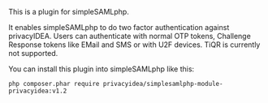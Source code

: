 This is a plugin for simpleSAMLphp.

It enables simpleSAMLphp to do two factor authentication against 
privacyIDEA. Users can authenticate with normal OTP tokens, 
Challenge Response tokens like EMail and SMS or with U2F devices.
TiQR is currently not supported.

You can install this plugin into simpleSAMLphp like this:

    php composer.phar require privacyidea/simplesamlphp-module-privacyidea:v1.2
